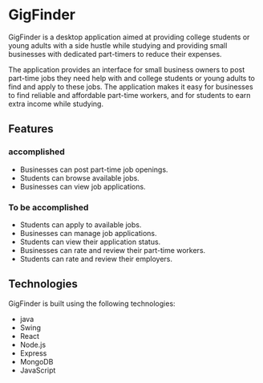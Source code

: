 # GigFinder

GigFinder is a desktop application aimed at providing college students or young adults with a side hustle while studying and providing small businesses with dedicated part-timers to reduce their expenses.

The application provides an interface for small business owners to post part-time jobs they need help with and college students or young adults to find and apply to these jobs. The application makes it easy for businesses to find reliable and affordable part-time workers, and for students to earn extra income while studying.

## Features
### accomplished

- Businesses can post part-time job openings.
- Students can browse available jobs.
- Businesses can view job applications.

### To be accomplished

- Students can apply to available jobs.
- Businesses can manage job applications.
- Students can view their application status.
- Businesses can rate and review their part-time workers.
- Students can rate and review their employers.


## Technologies

GigFinder is built using the following technologies:

- java
- Swing
- React
- Node.js
- Express
- MongoDB
- JavaScript
